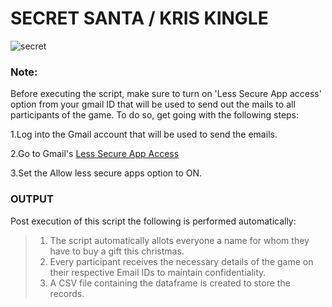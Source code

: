 # SECRET SANTA / KRIS KINGLE
![secret](https://user-images.githubusercontent.com/78873223/152636931-5d17014d-6390-4ab6-bbdc-73831ac73b59.jpg)


### Note: 
Before executing the script, make sure to turn on 'Less Secure App access' option from your gmail ID that will be used to send out the mails to all participants of the game. 
To do so, get going with the following steps:

1.Log into the Gmail account that will be used to send the emails.

2.Go to Gmail's [Less Secure App Access](https://myaccount.google.com/lesssecureapps?pli=1&rapt=AEjHL4NELkm6zvkeSQxzOL8a2UdhbIUASi6uvDQY573YvLX9rO1G5GHA4Um6YgEmGmZD6_Jc2tsqRDXuMf99mMud0Pslsov5MA)

3.Set the Allow less secure apps option to ON.

### OUTPUT
Post execution of this script the following is performed automatically:

> 1. The script automatically allots everyone a name for whom they have to buy a gift this christmas. 
> 2. Every participant receives the necessary details of the game on their respective Email IDs to maintain confidentiality.  
> 3. A CSV file containing the dataframe is created to store the records.



